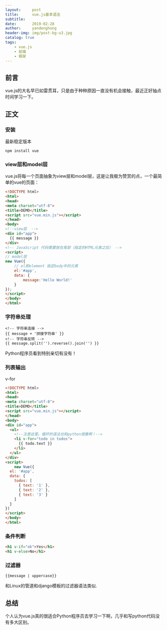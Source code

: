 ```yaml
---
layout:     post
title:      vue.js基本语法
subtitle:   
date:       2019-02-28
author:     yandenghong
header-img: img/post-bg-u3.jpg
catalog: true
tags:
    - vue.js
    - 前端
    - 框架
---
```


## 前言

vue.js的大名早已如雷贯耳，只是由于种种原因一直没有机会接触，最近正好抽点时间学习一下。


## 正文

### 安装

最新稳定版本

```
npm install vue
```

### view层和model层

vue.js将每一个页面抽象为view层和model层，这是让我极为赞赏的点，一个最简单的vue的页面：
```html
<!DOCTYPE html>
<html>
<head>
<meta charset="utf-8">
<title>DEMO</title>
<script src="vue.min.js"></script>
</head>
<body>
<!--view层  -->
<div id="app">
  {{ message }}
</div>
<!-- JavaScript 代码需要放在尾部（指定的HTML元素之后） -->
<script>
// model层 
new Vue({
    // el即element 指定body中的元素
    el:'#app',
    data: {
        message:'Hello World!'
    }
});
</script>
</body>
</html>
```

### 字符串处理
```
<!-- 字符串连接 -->
{{ message + '拼接字符串' }}
<!-- 字符串反转 -->
{{ message.split('').reverse().join('') }}
```
Python程序员看到特别亲切有没有！

### 列表输出
v-for

```html
<!DOCTYPE html>
<html>
<head>
<meta charset="utf-8">
<title>DEMO</title>
<script src="vue.min.js"></script>
</head>
<body>
<div id="app">
  <ul>
    <!--注意这里。循环的语法也和python很像啊！-->
    <li v-for="todo in todos">
      {{ todo.text }}
    </li>
  </ul>
</div>
<script>
    new Vue({
  el: '#app',
  data: {
    todos: [
      { text: '1' },
      { text: '2' },
      { text: '3' }
    ]
  }
})
</script>
</body>
</html>

```

### 条件判断

```html
<h1 v-if="ok">Yes</h1>
<h1 v-else>No</h1>
```

### 过滤器
```
{{message | uppercase}}
```

和Linux的管道和django模板的过滤器语法类似.


## 总结
个人认为vue.js真的很适合Python程序员去学习一下啊，几乎和写python代码没有多大区别。